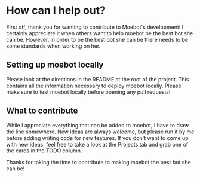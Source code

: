 # How can I help out?
First off, thank you for wanting to contribute to Moebot's development!
I certainly appreciate it when others want to help moebot be the best bot she can be.
However, in order to be the best bot she can be there needs to be some standards when working on her.

## Setting up moebot locally
Please look at the directions in the README at the root of the project.
This contains all the information necessary to deploy moebot locally.
Please make sure to test moebot locally before opening any pull requests!

## What to contribute
While I appreciate everything that can be added to moebot, I have to draw the line somewhere.
New ideas are always welcome, but please run it by me before adding writing code for new features.
If you don't want to come up with new ideas, feel free to take a look at the Projects tab and grab one of the cards in the TODO column.

Thanks for taking the time to contribute to making moebot the best bot she can be!
